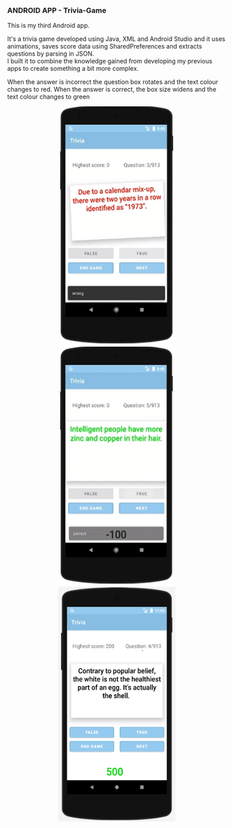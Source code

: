 ### ANDROID APP - Trivia-Game
This is my third Android app. <br/>

It's a trivia game developed using Java, XML and Android Studio and it uses animations, saves score data using SharedPreferences and extracts questions by parsing in JSON. <br/>
I built it to combine the knowledge gained from developing my previous apps to create something a bit more complex. <br/>

When the answer is incorrect the question box rotates and the text colour changes to red.
When the answer is correct, the box size widens and the text colour changes to green


<p align="center">
 <img src="trivia1.bmp" width="260" height="550">
 <img src="trivia2.bmp" width="260" height="550">
 <img src="trivia3.bmp" width="270" height="540">
</p>


